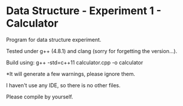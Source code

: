 Data Structure - Experiment 1 - Calculator
=============

Program for data structure experiment.

Tested under g++ (4.8.1) and clang (sorry for forgetting the version...).

Build using: g++ -std=c++11 calculator.cpp -o calculator

*It will generate a few warnings, please ignore them.

I haven't use any IDE, so there is no other files.

Please compile by yourself.
